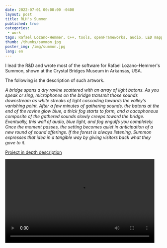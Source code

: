 ```yaml
---
date: 2022-07-01 00:00:00 -0400
layout: post
title: RLH's Summon
published: true
categories:
 - work
tags: Rafael Lozano-Hemmer, C++, tools, openFrameworks, audio, LED mapping
thumb: /thumbs/summon.jpg
poster_img: /img/summon.jpg
lang: en
---
```


I lead the R&D and wrote most of the software for Rafael Lozano-Hemmer's Summon, shown at the Crystal Bridges Museum in Arkansas, USA.

The following is the description of such artwork.

_A bridge spans a dry ravine scattered with an array of light batons. As you speak or sing, microphones on the bridge transmit those sounds downstream as white streaks of light cascading towards the valley’s vanishing point. After a few minutes of gathering sounds, the batons at the end of the ravine glow blue, a thick fog starts to form, and a cacophonous composite of the gathered sounds slowly creeps toward the bridge.
Eventually, this wall of audio, blue light, and fog engulfs you completely. Once the moment passes, the setting becomes quiet in anticipation of a new round of sound offerings. If the forest is always listening, Summon expresses that idea in a tangible way by giving visitors back what they gave to it._



[Project in depth description](https://www.lozano-hemmer.com/a_crack_in_the_hourglass.php)

								
<video preload="metadata" width="480" height="270" controls  autoplay>
	<source src="https://www.lozano-hemmer.com/videos/artwork/summon_bentonville_2022_rlh_001.mp4#t=0.1"  type="video/mp4">
	<source src="https://www.lozano-hemmer.com/videos/artwork/summon_bentonville_2022_rlh_001.ogv#t=0.1"  type="video/ogg">
	<source src="https://www.lozano-hemmer.com/videos/artwork/summon_bentonville_2022_rlh_001.webm#t=0.1" type="video/webm">
Your browser does not support the video tag.
</video>			

